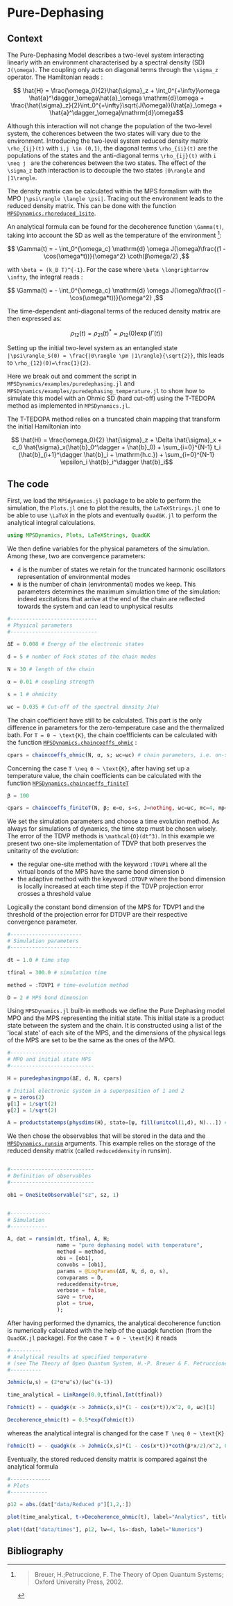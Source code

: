 # Pure-Dephasing

## Context 

The Pure-Dephasing Model describes a two-level system interacting linearly with an environment characterised by a spectral density (SD) ``J(\omega)``. The coupling only acts on diagonal terms through the ``\sigma_z`` operator. The Hamiltonian reads :

```math
        \hat{H} = \frac{\omega_0}{2}\hat{\sigma}_z + \int_0^{+\infty}\omega \hat{a}^\dagger_\omega\hat{a}_\omega \mathrm{d}\omega + \frac{\hat{\sigma}_z}{2}\int_0^{+\infty}\sqrt{J(\omega)}(\hat{a}_\omega + \hat{a}^\dagger_\omega)\mathrm{d}\omega
```

Although this interaction will not change the population of the two-level system, the coherences between the two states will vary due to the environment. Introducing the two-level system reduced density matrix ``\rho_{ij}(t)`` with ``i,j \in (0,1)``, the diagonal terms ``\rho_{ii}(t)`` are the populations of the states and the anti-diagonal terms ``\rho_{ij}(t)`` with ``i \neq j `` are the coherences between the two states. The effect of the ``\sigma_z`` bath interaction is to decouple the two states ``|0\rangle`` and ``|1\rangle``. 

The density matrix can be calculated within the MPS formalism with the MPO ``|\psi\rangle \langle \psi|``. Tracing out the environment leads to the reduced density matrix. This can be done with the function [`MPSDynamics.rhoreduced_1site`](@ref). 

An analytical formula can be found for the decoherence function ``\Gamma(t)``, taking into account the SD as well as the temperature of the environment [^breuer]:

```math
    \Gamma(t) = - \int_0^{\omega_c} \mathrm{d} \omega J(\omega)\frac{(1 - \cos(\omega*t))}{\omega^2} \coth(β\omega/2) ,
```
with ``\beta = (k_B T)^{-1}``. For the case where ``\beta \longrightarrow \infty``, the integral reads :
```math
    \Gamma(t) = - \int_0^{\omega_c} \mathrm{d} \omega J(\omega)\frac{(1 - \cos(\omega*t))}{\omega^2} ,
```
The time-dependent anti-diagonal terms of the reduced density matrix are then expressed as:

```math
    \rho_{12}(t) = \rho_{21}(t)^* =\rho_{12}(0) \exp(\Gamma(t)) 
```

Setting up the initial two-level system as an entangled state ``|\psi\rangle_S(0) = \frac{|0\rangle \pm |1\rangle}{\sqrt{2}}``, this leads to ``\rho_{12}(0)=\frac{1}{2}``.

Here we break out and comment the script in `MPSDynamics/examples/puredephasing.jl` and `MPSDynamics/examples/puredephasing_temperature.jl` to show how to simulate this model with an Ohmic SD (hard cut-off) using the T-TEDOPA method as implemented in `MPSDynamics.jl`.

The T-TEDOPA method relies on a truncated chain mapping that transform the initial Hamiltonian into
```math
        \hat{H} = \frac{\omega_0}{2} \hat{\sigma}_z + \Delta \hat{\sigma}_x + c_0 \hat{\sigma}_x(\hat{b}_0^\dagger + \hat{b}_0) + \sum_{i=0}^{N-1} t_i (\hat{b}_{i+1}^\dagger \hat{b}_i + \mathrm{h.c.}) + \sum_{i=0}^{N-1} \epsilon_i \hat{b}_i^\dagger \hat{b}_i
```

## The code

First, we load the `MPSdynamics.jl` package to be able to perform the simulation, the `Plots.jl` one to plot the results, the `LaTeXStrings.jl` one to be able to use ``\LaTeX`` in the plots and eventually `QuadGK.jl` to perform the analytical integral calculations.

```julia
using MPSDynamics, Plots, LaTeXStrings, QuadGK
```
We then define variables for the physical parameters of the simulation.
Among these, two are convergence parameters:

*  `d` is the number of states we retain for the truncated harmonic oscillators representation of environmental modes
* `N` is the number of chain (environmental) modes we keep. This parameters determines the maximum simulation time of the simulation: indeed excitations that arrive at the end of the chain are reflected towards the system and can lead to unphysical results

```julia
#----------------------------
# Physical parameters
#----------------------------

ΔE = 0.008 # Energy of the electronic states

d = 5 # number of Fock states of the chain modes

N = 30 # length of the chain

α = 0.01 # coupling strength

s = 1 # ohmicity

ωc = 0.035 # Cut-off of the spectral density J(ω)

```
The chain coefficient have still to be calculated. This part is the only difference in parameters for the zero-temperature case and the thermalized bath. For ``T = 0 ~ \text{K}``, the chain coeffficients can be calculated with the function [`MPSDynamics.chaincoeffs_ohmic`](@ref) :
```julia
cpars = chaincoeffs_ohmic(N, α, s; ωc=ωc) # chain parameters, i.e. on-site energies ϵ_i, hopping energies t_i, and system-chain coupling c_0
``` 
Concerning the case ``T \neq 0 ~ \text{K}``, after having set up a temperature value, the chain coefficients can be calculated with the function [`MPSDynamics.chaincoeffs_finiteT`](@ref)

```julia
β = 100

cpars = chaincoeffs_finiteT(N, β; α=α, s=s, J=nothing, ωc=ωc, mc=4, mp=0, AB=nothing, iq=1, idelta=2, procedure=:Lanczos, Mmax=5000, save=false)  # chain parameters, i.e. on-site energies ϵ_i, hopping energies t_i, and system-chain coupling c_0
```

We set the simulation parameters and choose a time evolution method.
As always for simulations of dynamics, the time step must be chosen wisely. The error of the TDVP methods is ``\mathcal{O}(dt^3)``.
In this example we present two one-site implementation of TDVP that both preserves the unitarity of the evolution:

* the regular one-site method with the keyword `:TDVP1` where all the virtual bonds of the MPS have the same bond dimension ``D``
* the adaptive method with the keyword `:DTDVP` where the bond dimension is locally increased at each time step if the TDVP projection error crosses a threshold value

Logically the constant bond dimension of the MPS for TDVP1 and the threshold of the projection error for DTDVP are their respective convergence parameter.
```julia
#-----------------------
# Simulation parameters
#-----------------------

dt = 1.0 # time step

tfinal = 300.0 # simulation time

method = :TDVP1 # time-evolution method

D = 2 # MPS bond dimension
```
Using `MPSDynamics.jl` built-in methods we define the Pure Dephasing model MPO and the MPS representing the initial state.
This initial state is a product state between the system and the chain. It is constructed using a list of the 'local state' of each site of the MPS, and the dimensions of the physical legs of the MPS are set to be the same as the ones of the MPO.
```julia
#---------------------------
# MPO and initial state MPS
#---------------------------

H = puredephasingmpo(ΔE, d, N, cpars)

# Initial electronic system in a superposition of 1 and 2
ψ = zeros(2)
ψ[1] = 1/sqrt(2)
ψ[2] = 1/sqrt(2)

A = productstatemps(physdims(H), state=[ψ, fill(unitcol(1,d), N)...]) # MPS representation of |ψ>|Vacuum>
```
We then chose the observables that will be stored in the data and the [`MPSDynamics.runsim`](@ref) arguments. This example relies on the storage of the reduced density matrix (called `reduceddensity` in runsim).
```julia

#---------------------------
# Definition of observables
#---------------------------

ob1 = OneSiteObservable("sz", sz, 1)


#-------------
# Simulation
#------------

A, dat = runsim(dt, tfinal, A, H;
                name = "pure dephasing model with temperature",
                method = method,
                obs = [ob1],
                convobs = [ob1],
                params = @LogParams(ΔE, N, d, α, s),
                convparams = D,
                reduceddensity=true,
                verbose = false,
                save = true,
                plot = true,
                );
```
After having performed the dynamics, the analytical decoherence function is numerically calculated with the help of the quadgk function (from the `QuadGK.jl` package). For the case ``T = 0 ~ \text{K}`` it reads
```julia
#----------
# Analytical results at specified temperature 
# (see The Theory of Open Quantum System, H.-P. Breuer & F. Petruccione 2002, Chapter 4)
#----------

Johmic(ω,s) = (2*α*ω^s)/(ωc^(s-1))

time_analytical = LinRange(0.0,tfinal,Int(tfinal))

Γohmic(t) = - quadgk(x -> Johmic(x,s)*(1 - cos(x*t))/x^2, 0, ωc)[1]

Decoherence_ohmic(t) = 0.5*exp(Γohmic(t))
```
whereas the analytical integral is changed for the case ``T \neq 0 ~ \text{K}``
```julia
Γohmic(t) = - quadgk(x -> Johmic(x,s)*(1 - cos(x*t))*coth(β*x/2)/x^2, 0, ωc)[1]
```

Eventually, the stored reduced density matrix is compared against the analytical formula
```julia
#-------------
# Plots
#------------

ρ12 = abs.(dat["data/Reduced ρ"][1,2,:])

plot(time_analytical, t->Decoherence_ohmic(t), label="Analytics", title=L"Pure Dephasing, Ohmic $s=%$s$, $\beta = %$β ~\mathrm{K}$", linecolor=:black, xlabel="Time (arb. units)", ylabel=L"Coherence $|\rho_{12}(t)|$", linewidth=4, titlefontsize=16, legend=:best, legendfontsize=16, xguidefontsize=16, yguidefontsize=16, tickfontsize=10)

plot!(dat["data/times"], ρ12, lw=4, ls=:dash, label="Numerics")
```

## Bibliography

[^breuer]:
      > Breuer, H.;Petruccione, F. The Theory of Open Quantum Systems; Oxford University Press, 2002.

